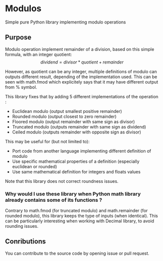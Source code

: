 # Modulos

Simple pure Python library implementing modulo operations

## Purpose

Modulo operation implement remainder of a division, based on this simple formula, with an integer quotient:
$$ dividend = divisor * quotient + remainder$$

However, as quotient can be any integer, multiple definitions of modulo can outputs different result, depending of the implementation used. This can be seen with math.fmod which explicitely says that it may have different output from % symbol.

This library fixes that by adding 5 different implementations of the operation :

* Euclidean modulo (output smallest positive remainder)
* Rounded modulo (output closest to zero remainder)
* Floored modulo (output remainder with same sign as divisor)
* Truncated modulo (outputs remainder with same sign as dividend)
* Ceiled modulo (outputs remainder with opposite sign as divisor)

This may be useful for (but not limited to):

* Port code from another language implementing different definition of modulo
* Use specific mathematical properties of a definition (especially euclidean or rounded)
* Use same mathematical definition for integers and floats values

Note that this library does not correct roundness issues.

### Why would I use these library when Python math library already contains some of its functions ?

Contrary to math.fmod (for truncated modulo) and math.remainder (for rounded modulo), this library keeps the type of inputs (when identical).
This can be particularly interesting when working with Decimal library, to avoid rounding issues.

## Conributions

You can contribute to the source code by opening issue or pull request.
